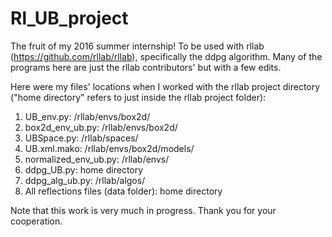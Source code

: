 # Rl_UB_project
The fruit of my 2016 summer internship! To be used with rllab (https://github.com/rllab/rllab), specifically the ddpg algorithm. Many of the programs here are just the rllab contributors' but with a few edits.
<p> Here were my files' locations when I worked with the rllab project directory ("home directory" refers to just inside the rllab project folder):</p>
<ol>
  <li> UB_env.py: /rllab/envs/box2d/
  <li> box2d_env_ub.py: /rllab/envs/box2d/
  <li> UBSpace.py: /rllab/spaces/
  <li> UB.xml.mako: /rllab/envs/box2d/models/
  <li> normalized_env_ub.py: /rllab/envs/
  <li> ddpg_UB.py: home directory
  <li> ddpg_alg_ub.py: /rllab/algos/
  <li> All reflections files (data folder): home directory
</ol>
<p> Note that this work is very much in progress. Thank you for your cooperation. </p>
